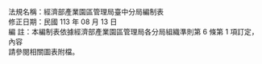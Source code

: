 法規名稱：經濟部產業園區管理局臺中分局編制表  
修正日期：民國 113 年 08 月 13 日  
編 註：本編制表依據經濟部產業園區管理局各分局組織準則第 6 條第 1 項訂定，內容  
請參閱相關圖表附檔。  


